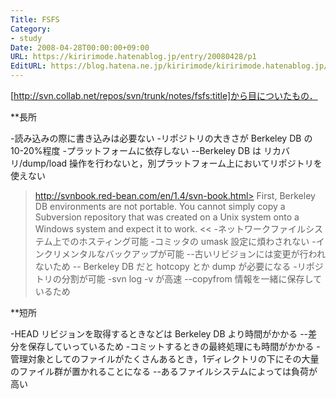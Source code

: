 ```yaml
---
Title: FSFS
Category:
- study
Date: 2008-04-28T00:00:00+09:00
URL: https://kiririmode.hatenablog.jp/entry/20080428/p1
EditURL: https://blog.hatena.ne.jp/kiririmode/kiririmode.hatenablog.jp/atom/entry/8454420450078215003
---
```


[http://svn.collab.net/repos/svn/trunk/notes/fsfs:title]から目についたもの．

**長所

-読み込みの際に書き込みは必要ない
-リポジトリの大きさが Berkeley DB の 10-20%程度
-プラットフォームに依存しない
--Berkeley DB は リカバリ/dump/load 操作を行わないと，別プラットフォーム上においてリポジトリを使えない
>http://svnbook.red-bean.com/en/1.4/svn-book.html>
First, Berkeley DB environments are not portable. You cannot simply copy a Subversion repository that was created on a Unix system onto a Windows system and expect it to work.
<<
-ネットワークファイルシステム上でのホスティング可能
-コミッタの umask 設定に煩わされない
-インクリメンタルなバックアップが可能
--古いリビジョンには変更が行われないため
-- Berkeley DB だと hotcopy とか dump が必要になる
-リポジトリの分割が可能
-svn log -v が高速
--copyfrom 情報を一緒に保存しているため

**短所

-HEAD リビジョンを取得するときなどは Berkeley DB より時間がかかる
--差分を保存していっているため
-コミットするときの最終処理にも時間がかかる
-管理対象としてのファイルがたくさんあるとき，1ディレクトリの下にその大量のファイル群が置かれることになる
--あるファイルシステムによっては負荷が高い
